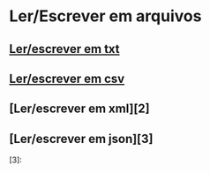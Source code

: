 # Ler/Escrever em arquivos

## [Ler/escrever em txt][0]

## [Ler/escrever em csv][1]

## [Ler/escrever em xml][2]

## [Ler/escrever em json][3]


[0]: https://github.com/rg3915/django-experience/blob/master/io/read_write_txt.md
[1]: 
[2]: 
[3]: 